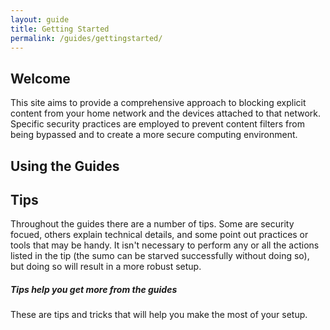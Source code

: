 ```yaml
---
layout: guide
title: Getting Started
permalink: /guides/gettingstarted/
---
```


## Welcome
This site aims to provide a comprehensive approach to blocking explicit content from your home network and the devices attached to that network. Specific security practices are employed to prevent content filters from being bypassed and to create a more secure computing environment.

## Using the Guides

## Tips
Throughout the guides there are a number of tips. Some are security focued, others explain technical details, and some point out practices or tools that may be handy. It isn't necessary to perform any or all the actions listed in the tip (the sumo can be starved successfully without doing so), but doing so will result in a more robust setup.

<div class="tip">
  <h5>Tips help you get more from the guides</h5>
  <p>These are tips and tricks that will help you make the most of your setup.</p>
</div>